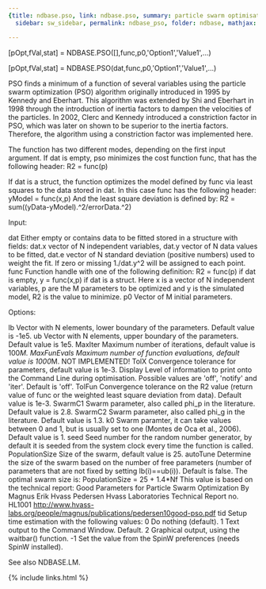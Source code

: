 ```yaml
---
{title: ndbase.pso, link: ndbase.pso, summary: particle swarm optimisation, keywords: sample,
  sidebar: sw_sidebar, permalink: ndbase_pso, folder: ndbase, mathjax: true}

---
```

 
[pOpt,fVal,stat] = NDBASE.PSO([],func,p0,'Option1','Value1',...)
 
[pOpt,fVal,stat] = NDBASE.PSO(dat,func,p0,'Option1','Value1',...)
 
 
PSO finds a minimum of a function of several variables using the particle
swarm optimization (PSO) algorithm originally introduced in 1995 by
Kennedy and Eberhart. This algorithm was extended by Shi and Eberhart in
1998 through the introduction of inertia factors to dampen the velocities
of the particles. In 2002, Clerc and Kennedy introduced a constriction
factor in PSO, which was later on shown to be superior to the inertia
factors. Therefore, the algorithm using a constriction factor was
implemented here.
 
The function has two different modes, depending on the first input
argument. If dat is empty, pso minimizes the cost function func, that has
the following header:
                          R2 = func(p)
 
If dat is a struct, the function optimizes the model defined by func via
least squares to the data stored in dat. In this case func has the
following header:
                          yModel = func(x,p)
And the least square deviation is defined by:
                      R2 = sum((yData-yModel).^2/errorData.^2)
 
 
Input:
 
dat       Either empty or contains data to be fitted stored in a
          structure with fields:
              dat.x   vector of N independent variables,
              dat.y   vector of N data values to be fitted,
              dat.e   vector of N standard deviation (positive numbers)
                      used to weight the fit. If zero or missing
                      1./dat.y^2 will be assigned to each point.
func      Function handle with one of the following definition:
              R2 = func(p)        if dat is empty,
              y  = func(x,p)      if dat is a struct.
          Here x is a vector of N independent variables, p are the
          M parameters to be optimized and y is the simulated model, R2
          is the value to minimize.
p0        Vector of M initial parameters.
 
Options:
 
lb        Vector with N elements, lower boundary of the parameters.
          Default value is -1e5.
ub        Vector with N elements, upper boundary of the parameters.
          Default value is 1e5.
MaxIter   Maximum number of iterations, default value is 100*M.
MaxFunEvals Maximum number of function evaluations, default value is
          1000*M. NOT IMPLEMENTED!
TolX      Convergence tolerance for parameters, default value is 1e-3.
Display   Level of information to print onto the Command Line during
          optimisation. Possible values are 'off', 'notify' and 'iter'.
          Default is 'off'.
TolFun    Convergence tolerance on the R2 value (return value of func or
          the weighted least square deviation from data). Default value
          is 1e-3.
SwarmC1   Swarm parameter, also called phi_p in the literature. Default
          value is 2.8.
SwarmC2   Swarm parameter, also called phi_g in the literature. Default
          value is 1.3.
k0        Swarm paramter, it can take values between 0 and 1, but is
          usually set to one (Montes de Oca et al., 2006). Default value
          is 1.
seed      Seed number for the random number generator, by default it is
          seeded from the system clock every time the function is called.
PopulationSize Size of the swarm, default value is 25.
autoTune  Determine the size of the swarm based on the number of free
          parameters (number of parameters that are not fixed by setting
          lb(i)==ub(i)). Default is false. The optimal swarm size is:
              PopulationSize = 25 + 1.4*Nf
          This value is based on the technical report:
              Good Parameters for Particle Swarm Optimization By Magnus Erik Hvass Pedersen Hvass Laboratories
              Technical Report no. HL1001
              http://www.hvass-labs.org/people/magnus/publications/pedersen10good-pso.pdf
tid       Setup time estimation with the following values:
              0   Do nothing (default).
              1   Text output to the Command Window. Default.
              2   Graphical output, using the waitbar() function.
             -1   Set the value from the SpinW preferences (needs SpinW
                  installed).
 
See also NDBASE.LM.
 

{% include links.html %}
